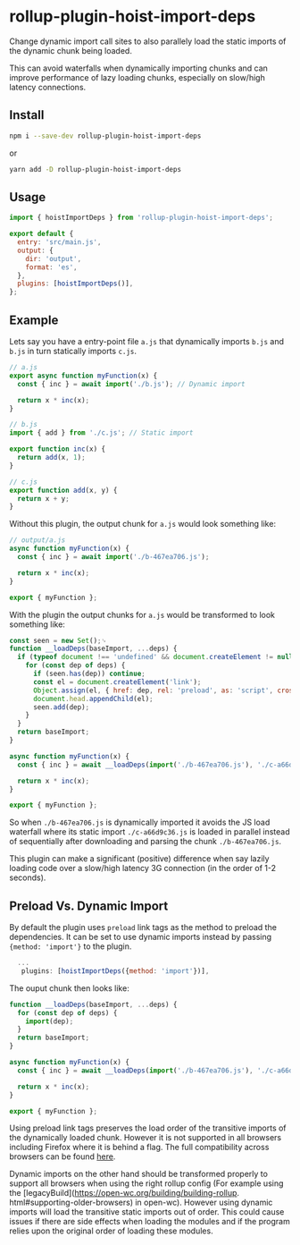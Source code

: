# rollup-plugin-hoist-import-deps

Change dynamic import call sites to also parallely load the static imports of the dynamic chunk being loaded.

This can avoid waterfalls when dynamically importing chunks and can improve performance of lazy loading chunks, especially on slow/high latency connections.

## Install

```sh
npm i --save-dev rollup-plugin-hoist-import-deps
```

or

```sh
yarn add -D rollup-plugin-hoist-import-deps
```

## Usage

```js
import { hoistImportDeps } from 'rollup-plugin-hoist-import-deps';

export default {
  entry: 'src/main.js',
  output: {
    dir: 'output',
    format: 'es',
  },
  plugins: [hoistImportDeps()],
};
```

## Example

Lets say you have a entry-point file `a.js` that dynamically imports `b.js`
and `b.js` in turn statically imports `c.js`.

```js
// a.js
export async function myFunction(x) {
  const { inc } = await import('./b.js'); // Dynamic import

  return x * inc(x);
}
```

```js
// b.js
import { add } from './c.js'; // Static import

export function inc(x) {
  return add(x, 1);
}
```

```js
// c.js
export function add(x, y) {
  return x + y;
}
```

Without this plugin, the output chunk for `a.js` would look something like:

```js
// output/a.js
async function myFunction(x) {
  const { inc } = await import('./b-467ea706.js');

  return x * inc(x);
}

export { myFunction };
```

With the plugin the output chunks for `a.js` would be transformed to look
something like:

```js
const seen = new Set();␊
function __loadDeps(baseImport, ...deps) {
  if (typeof document !== 'undefined' && document.createElement != null && document.head != null) {
    for (const dep of deps) {
      if (seen.has(dep)) continue;
      const el = document.createElement('link');
      Object.assign(el, { href: dep, rel: 'preload', as: 'script', crossorigin: 'anonymous', onload: () => el.remove() });
      document.head.appendChild(el);
      seen.add(dep);
    }
  }
  return baseImport;
}

async function myFunction(x) {
  const { inc } = await __loadDeps(import('./b-467ea706.js'), './c-a66d9c36.js');

  return x * inc(x);
}

export { myFunction };
```

So when `./b-467ea706.js` is dynamically imported it avoids the JS load
waterfall where its static import `./c-a66d9c36.js` is loaded in parallel
instead of sequentially after downloading and parsing the chunk
`./b-467ea706.js`.

This plugin can make a significant (positive) difference when say lazily loading
code over a slow/high latency 3G connection (in the order of 1-2 seconds).

## Preload Vs. Dynamic Import

By default the plugin uses `preload` link tags as the method to preload the
dependencies. It can be set to use dynamic imports instead by passing `{method: 'import'}` to the plugin.

```js
  ...
   plugins: [hoistImportDeps({method: 'import'})],
```

The ouput chunk then looks like:

```js
function __loadDeps(baseImport, ...deps) {
  for (const dep of deps) {
    import(dep);
  }
  return baseImport;
}

async function myFunction(x) {
  const { inc } = await __loadDeps(import('./b-467ea706.js'), './c-a66d9c36.js');

  return x * inc(x);
}

export { myFunction };
```

Using preload link tags preserves the load order of the transitive imports of
the dynamically loaded chunk. However it is not supported in all browsers
including Firefox where it is behind a flag. The full compatibility across
browsers can be found [here](https://caniuse.com/#feat=link-rel-preload).

Dynamic imports on the other hand should be transformed properly to support
all browsers when using the right rollup config (For example using the
[legacyBuild](https://open-wc.org/building/building-rollup.
html#supporting-older-browsers) in open-wc). However using dynamic imports will
load the transitive static imports out of order. This could cause issues if
there are side effects when loading the modules and if the program relies upon
the original order of loading these modules.
